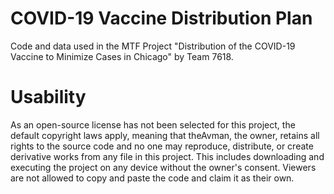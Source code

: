 # COVID-19 Vaccine Distribution Plan

Code and data used in the MTF Project "Distribution of the COVID-19 Vaccine to Minimize Cases in Chicago" by Team 7618.

# Usability

As an open-source license has not been selected for this project, the default copyright laws apply, meaning that theAvman, the owner, retains all rights to the source code and no one may reproduce, distribute, or create derivative works from any file in this project. This includes downloading and executing the project on any device without the owner's consent. Viewers are not allowed to copy and paste the code and claim it as their own.

